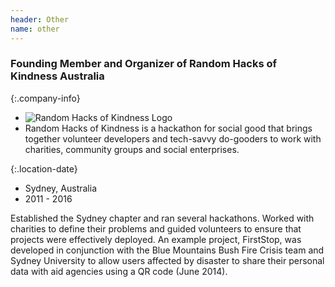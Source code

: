 ```yaml
---
header: Other
name: other
---
```


### Founding Member and Organizer of Random Hacks of Kindness Australia

{:.company-info}
- ![Random Hacks of Kindness Logo](images/rhok.png)
- Random Hacks of Kindness is a hackathon for social good that brings together volunteer developers and tech-savvy do-gooders to work with charities, community groups and social enterprises.

{:.location-date}
- Sydney, Australia
- 2011 - 2016

Established the Sydney chapter and ran several hackathons. Worked with charities to define their problems and guided volunteers to ensure that projects were effectively deployed. An example project, FirstStop, was developed in conjunction with the Blue Mountains Bush Fire Crisis team and Sydney University to allow users affected by disaster to share their personal data with aid agencies using a QR code (June 2014).
